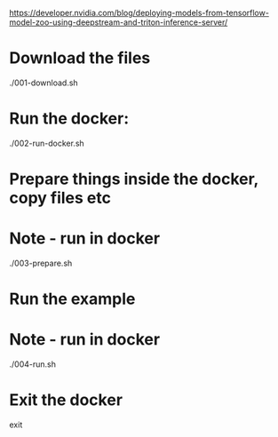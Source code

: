 https://developer.nvidia.com/blog/deploying-models-from-tensorflow-model-zoo-using-deepstream-and-triton-inference-server/


# Download the files
./001-download.sh

# Run the docker:
./002-run-docker.sh

# Prepare things inside the docker, copy files etc
# Note - run in docker
./003-prepare.sh


# Run the example
# Note - run in docker
./004-run.sh

# Exit the docker
exit